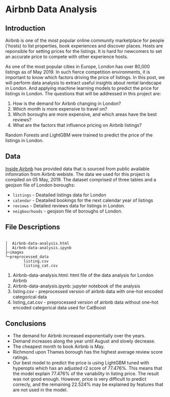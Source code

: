 # Airbnb Data Analysis

## Introduction

Airbnb is one of the most popular online community marketplace for people ('hosts) to list properties, book experiences and discover places. Hosts are reponsible for setting prices for the listings. It is hard for newcomers to set an accurate price to compete with other experience hosts.

As one of the most popular cities in Europe, London has over 80,000 listings as of May 2019. In such fierce competition environments, it is important to know which factors driving the price of listings. In this post, we will perform data analysis to extract useful insights about rental landscape in London. 
And applying machine learning models to predict the price for listings in London. The questions that will be addressed in this project are:

1. How is the demand for Airbnb changing in London?
2. Which month is more expensive to travel on?
3. Whcih boroughs are more expensive,  and which areas have the best reviews?
4. What are the factors that influence pricing on Airbnb listings?

Random Forests and LightGBM were trained to predict the price of the listings in London.

## Data 
[Inside Airbnb](http://insideairbnb.com/get-the-data.html) has provided data that is sourced from public available infomration from Airbnb webiste. The data we used for this project is compiled on 05 May, 2019. The dataset comprised of three tables and a geojson file of London boroughs:
* `listings` - Deatailed listings data for London
* `calendar` - Deatailed bookings for the next calendar year of listings
* `reviews` - Detailed reviews data for listings in London.
* `neigbourhoods` - geojson file of boroughs of London.

## File Descriptions
```

│  Airbnb-data-analysis.html
│  Airbnb-data-analysis.ipynb
├─images
└─preprocessed_data
        listing.csv
        listing_cat.csv
```
1. Airbnb-data-analysis.html: html file of the data analysis for London Airbnb
2. Airbnb-data-analysis.ipynb: jupyter notebook of the analysis
3. listing.csv - preprocessed version of airbnb data with one-hot encoded categorical data
4. listing_cat.csv - preprocessed version of airbnb data without one-hot encoded categorical data used for CatBoost



## Conclusions
* The demand for Airbnb increased exponentially over the years. 
* Demand increases along the year until August and slowly decrease.
* The cheapest month to book Airbnb is May.
* Richmond upon Thames borough has the highest average review score ratings.
* Our best model to predict the price is using LightGBM tuned with hyperopts which has an adjusted r2 score of 77.476%. This means that the model explain 77.476% of the variability in listing price. The result was not good enough. However, price is very difficult to predict correcly, and the remaining 22.524% may be explained by features that are not used in the model. 
